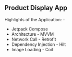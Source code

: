 ## Product Display App
Highlights of the Application: -

- Jetpack Compose
- Architecture - MVVM
- Network Call - Retrofit
- Dependency Injection - Hilt
- Image Loading - Coil

